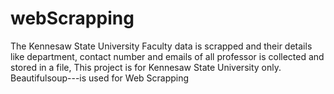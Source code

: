 # webScrapping
The Kennesaw State University Faculty data is scrapped and their details like department, contact number and emails of all professor is collected and stored in a file, This project is for Kennesaw State University only.
Beautifulsoup---is used for Web Scrapping
